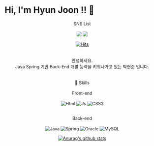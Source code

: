 # Hi, I'm Hyun Joon !!  👋 
<div align="center">
 SNS List<br><br>
<a href="https://ks12b0000.tistory.com/" target="_blank"><img src="https://img.shields.io/badge/Blog-000000?style=flat-square&logo=Tistory&logoColor=white"/></a>
<a href="" target="_blank"><img src="https://img.shields.io/badge/ks12b0000@gmail.com-E4405F?style=flat-square&logo=Gmail&logoColor=white"/></a>
<br>

[![Hits](https://hits.seeyoufarm.com/api/count/incr/badge.svg?url=https%3A%2F%2Fgithub.com%2Fks12b0000&count_bg=%2379C83D&title_bg=%23555555&icon=&icon_color=%23E7E7E7&title=hits&edge_flat=false)](https://hits.seeyoufarm.com)
<br><br><br>
안녕하세요. <br>
Java Spring 기반 Back-End 개발 능력을 키워나가고 있는 박현준 입니다.
<br><br><br>
💪 Skills <br><br>
Front-end <br><br>
<img alt="Html" src ="https://img.shields.io/badge/HTML-E34F26.svg?&style=for-the-badge&logo=HTML5&logoColor=white"/>
<img alt="Js" src ="https://img.shields.io/badge/JavaScript-F7DF1E.svg?&style=for-the-badge&logo=JavaScript&logoColor=white"/>
<img alt="CSS3" src ="https://img.shields.io/badge/CSS-1572B6.svg?&style=for-the-badge&logo=CSS3&logoColor=white"/>
<br><br>

Back-end <br><br>
<img alt="Java" src ="https://img.shields.io/badge/Java-007396.svg?&style=for-the-badge&logo=Java&logoColor=white"/>
<img alt="Spring" src ="https://img.shields.io/badge/Spring-6DB33F.svg?&style=for-the-badge&logo=Spring&logoColor=white"/>
<img alt="Oracle" src ="https://img.shields.io/badge/Oracle-F80000.svg?&style=for-the-badge&logo=Oracle&logoColor=white"/>
<img alt="MySQL" src ="https://img.shields.io/badge/MySQL-4479A1.svg?&style=for-the-badge&logo=MySQL&logoColor=white"/>


  [![Anurag's github stats](https://github-readme-stats.vercel.app/api?username=ks12b0000)](https://github.com/anuraghazra/github-readme-stats)
</div>
